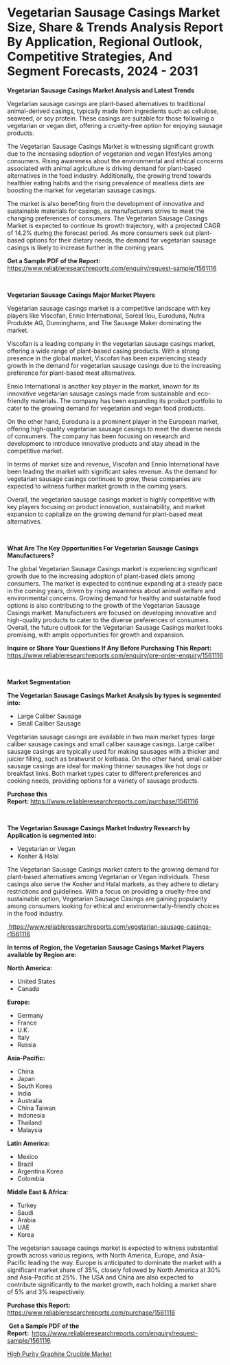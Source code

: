 <p><h1>Vegetarian Sausage Casings Market Size, Share & Trends Analysis Report By Application, Regional Outlook, Competitive Strategies, And Segment Forecasts, 2024 - 2031</h1></p><p><strong>Vegetarian Sausage Casings Market Analysis and Latest Trends</strong></p>
<p><p>Vegetarian sausage casings are plant-based alternatives to traditional animal-derived casings, typically made from ingredients such as cellulose, seaweed, or soy protein. These casings are suitable for those following a vegetarian or vegan diet, offering a cruelty-free option for enjoying sausage products.</p><p>The Vegetarian Sausage Casings Market is witnessing significant growth due to the increasing adoption of vegetarian and vegan lifestyles among consumers. Rising awareness about the environmental and ethical concerns associated with animal agriculture is driving demand for plant-based alternatives in the food industry. Additionally, the growing trend towards healthier eating habits and the rising prevalence of meatless diets are boosting the market for vegetarian sausage casings.</p><p>The market is also benefiting from the development of innovative and sustainable materials for casings, as manufacturers strive to meet the changing preferences of consumers. The Vegetarian Sausage Casings Market is expected to continue its growth trajectory, with a projected CAGR of 14.2% during the forecast period. As more consumers seek out plant-based options for their dietary needs, the demand for vegetarian sausage casings is likely to increase further in the coming years.</p></p>
<p><strong>Get a Sample PDF of the Report:&nbsp;</strong> <a href="https://www.reliableresearchreports.com/enquiry/request-sample/1561116">https://www.reliableresearchreports.com/enquiry/request-sample/1561116</a></p>
<p>&nbsp;</p>
<p><strong>Vegetarian Sausage Casings Major Market Players</strong></p>
<p><p>Vegetarian sausage casings market is a competitive landscape with key players like Viscofan, Ennio International, Soreal Ilou, Euroduna, Nutra Produkte AG, Dunninghams, and The Sausage Maker dominating the market. </p><p>Viscofan is a leading company in the vegetarian sausage casings market, offering a wide range of plant-based casing products. With a strong presence in the global market, Viscofan has been experiencing steady growth in the demand for vegetarian sausage casings due to the increasing preference for plant-based meat alternatives.</p><p>Ennio International is another key player in the market, known for its innovative vegetarian sausage casings made from sustainable and eco-friendly materials. The company has been expanding its product portfolio to cater to the growing demand for vegetarian and vegan food products.</p><p>On the other hand, Euroduna is a prominent player in the European market, offering high-quality vegetarian sausage casings to meet the diverse needs of consumers. The company has been focusing on research and development to introduce innovative products and stay ahead in the competitive market.</p><p>In terms of market size and revenue, Viscofan and Ennio International have been leading the market with significant sales revenue. As the demand for vegetarian sausage casings continues to grow, these companies are expected to witness further market growth in the coming years.</p><p>Overall, the vegetarian sausage casings market is highly competitive with key players focusing on product innovation, sustainability, and market expansion to capitalize on the growing demand for plant-based meat alternatives.</p></p>
<p>&nbsp;</p>
<p><strong>What Are The Key Opportunities For Vegetarian Sausage Casings Manufacturers?</strong></p>
<p><p>The global Vegetarian Sausage Casings market is experiencing significant growth due to the increasing adoption of plant-based diets among consumers. The market is expected to continue expanding at a steady pace in the coming years, driven by rising awareness about animal welfare and environmental concerns. Growing demand for healthy and sustainable food options is also contributing to the growth of the Vegetarian Sausage Casings market. Manufacturers are focused on developing innovative and high-quality products to cater to the diverse preferences of consumers. Overall, the future outlook for the Vegetarian Sausage Casings market looks promising, with ample opportunities for growth and expansion.</p></p>
<p><strong>Inquire or Share Your Questions If Any Before Purchasing This Report:</strong> <a href="https://www.reliableresearchreports.com/enquiry/pre-order-enquiry/1561116">https://www.reliableresearchreports.com/enquiry/pre-order-enquiry/1561116</a></p>
<p>&nbsp;</p>
<p><strong>Market Segmentation</strong></p>
<p><strong>The Vegetarian Sausage Casings Market Analysis by types is segmented into:</strong></p>
<p><ul><li>Large Caliber Sausage</li><li>Small Caliber Sausage</li></ul></p>
<p><p>Vegetarian sausage casings are available in two main market types: large caliber sausage casings and small caliber sausage casings. Large caliber sausage casings are typically used for making sausages with a thicker and juicier filling, such as bratwurst or kielbasa. On the other hand, small caliber sausage casings are ideal for making thinner sausages like hot dogs or breakfast links. Both market types cater to different preferences and cooking needs, providing options for a variety of sausage products.</p></p>
<p><strong>Purchase this Report:&nbsp;</strong><a href="https://www.reliableresearchreports.com/purchase/1561116">https://www.reliableresearchreports.com/purchase/1561116</a></p>
<p>&nbsp;</p>
<p><strong>The Vegetarian Sausage Casings Market Industry Research by Application is segmented into:</strong></p>
<p><ul><li>Vegetarian or Vegan</li><li>Kosher & Halal</li></ul></p>
<p><p>The Vegetarian Sausage Casings market caters to the growing demand for plant-based alternatives among Vegetarian or Vegan individuals. These casings also serve the Kosher and Halal markets, as they adhere to dietary restrictions and guidelines. With a focus on providing a cruelty-free and sustainable option, Vegetarian Sausage Casings are gaining popularity among consumers looking for ethical and environmentally-friendly choices in the food industry.</p></p>
<p><a href="https://www.reliableresearchreports.com/vegetarian-sausage-casings-r1561116">&nbsp;https://www.reliableresearchreports.com/vegetarian-sausage-casings-r1561116</a></p>
<p><strong>In terms of Region, the Vegetarian Sausage Casings Market Players available by Region are:</strong></p>
<p>
    <p> <strong> North America: </strong>
        <ul>
            <li>United States</li>
            <li>Canada</li>
        </ul>
        </p> 
    <p> <strong> Europe: </strong>
        <ul>
            <li>Germany</li>
            <li>France</li>
            <li>U.K.</li>
            <li>Italy</li>
            <li>Russia</li>
        </ul>
        </p> 
    <p> <strong> Asia-Pacific: </strong>
        <ul>
            <li>China</li>
            <li>Japan</li>
            <li>South Korea</li>
            <li>India</li>
            <li>Australia</li>
            <li>China Taiwan</li>
            <li>Indonesia</li>
            <li>Thailand</li>
            <li>Malaysia</li>
        </ul>
        </p> 
    <p> <strong> Latin America: </strong>
        <ul>
            <li>Mexico</li>
            <li>Brazil</li>
            <li>Argentina Korea</li>
            <li>Colombia</li>
        </ul>
        </p> 
    <p> <strong> Middle East & Africa: </strong>
        <ul>
            <li>Turkey</li>
            <li>Saudi</li>
            <li>Arabia</li>
            <li>UAE</li>
            <li>Korea</li>
        </ul>
    </p>
    </p>
<p><p>The vegetarian sausage casings market is expected to witness substantial growth across various regions, with North America, Europe, and Asia-Pacific leading the way. Europe is anticipated to dominate the market with a significant market share of 35%, closely followed by North America at 30% and Asia-Pacific at 25%. The USA and China are also expected to contribute significantly to the market growth, each holding a market share of 5% and 3% respectively.</p></p>
<p><strong>Purchase this Report: </strong><a href="https://www.reliableresearchreports.com/purchase/1561116">https://www.reliableresearchreports.com/purchase/1561116</a></p>
<p>&nbsp;<strong>Get a Sample PDF of the Report:&nbsp;&nbsp;</strong><a href="https://www.reliableresearchreports.com/enquiry/request-sample/1561116">https://www.reliableresearchreports.com/enquiry/request-sample/1561116</a></p>
<p><strong></strong></p>
<p><p><a href="https://silk-columnist-571.notion.site/High-Purity-Graphite-Crucible-Market-Research-Report-Forecasted-for-Period-from-2024-2031-by-Mark-c8d58f37d8d04236b857f632fa15b61b">High Purity Graphite Crucible Market</a></p></p>